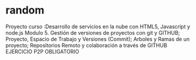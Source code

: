 # random
Proyecto curso :Desarrollo de servicios en la nube con HTML5, Javascript y node.js
Modulo 5. Gestión de versiones de proyectos con git y GITHUB; Proyecto, Espacio de Trabajo y Versiones (Commit); 
Arboles y Ramas de un proyecto; Repositorios Remoto y colaboración a través de GITHUB
EJERCICIO P2P OBLIGATORIO
